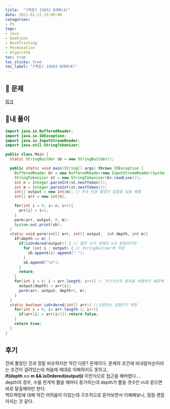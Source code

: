 ```yaml
---
title:  "[백준] 15652 N과M(4)"
date: 2021-01-23 23:00:00
categories:
- PS
tags:
- Java
- Baekjoon
- BackTracking
- Permutation
- Algorithm
toc: true
toc_sticky: true
toc_label: "[백준] 15652 N과M(4)"
---
```

## :notebook_with_decorative_cover: 문제
[링크](https://www.acmicpc.net/problem/15652)
<!--break-->

## 🔑내 풀이
```java
import java.io.BufferedReader;
import java.io.IOException;
import java.io.InputStreamReader;
import java.util.StringTokenizer;

public class Main {
  static StringBuilder sb = new StringBuilder();

  public static void main(String[] args) throws IOException {
    BufferedReader br = new BufferedReader(new InputStreamReader(System.in));
    StringTokenizer st = new StringTokenizer(br.readLine());
    int n = Integer.parseInt(st.nextToken());
    int m = Integer.parseInt(st.nextToken());
    int[] output = new int[m]; // M개 만큼 뽑았던 집합을 담을 배열
    int[] arr = new int[n];

    for(int i = 0; i< n; i++){
      arr[i] = i+1;
    }
    perm(arr, output, 0, m);
    System.out.print(sb);
  }
  static void perm(int[] arr, int[] output,  int depth, int m){
    if(depth == m) {
      if(isOrdered(output)) { // 뽑은 수가 정해진 m과 동일하다면
        for (int i : output) { // StringBuilder에 저장
          sb.append(i).append(" ");
        }
        sb.append("\n");
      }
      return;
    }
    for(int i = 0; i < arr.length; i++){ // 자기자신의 중복을 허용하기 떄문에 이대로 진행
      output[depth] = arr[i];
      perm(arr, output, depth+1, m);
    }
  }
  static boolean isOrdered(int[] arr){ //오름차순 정렬인지 확인
    for(int i = 0; i< arr.length-1; i++){
      if(arr[i] > arr[i+1]) return false;
    }
    return true;
  }
}

```

## 후기
전에 풀었던 것과 정말 비슷하지만 약간 다른? 문제이다. 문제의 조건에 비내림차순이라는 조건이 걸려있는데 처음에 제대로 이해하지도 못하고,  
**if(depth == m && isOrdered(output))** 이런식으로 접근을 해버렸다....  
depth의 경우, 수를 한개씩 뽑을 때마다 증가하는데 depth가 뽑을 갯수인 m과 같으면 바로 탈출해야만 한다.  
백트랙킹에 대해 약간 어려움이 이었는데 구조적으로 뜯어보면서 이해해보니, 점점 괜찮아지는 것 같다.
